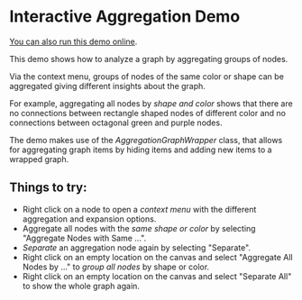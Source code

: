 <!--
 //////////////////////////////////////////////////////////////////////////////
 // @license
 // This demo file is part of yFiles for HTML 2.3.0.3.
 // Use is subject to license terms.
 //
 // Copyright (c) 2000-2020 by yWorks GmbH, Vor dem Kreuzberg 28,
 // 72070 Tuebingen, Germany. All rights reserved.
 //
 //////////////////////////////////////////////////////////////////////////////
-->
# Interactive Aggregation Demo

[You can also run this demo online](https://live.yworks.com/demos/complete/interactiveaggregation/index.html).

This demo shows how to analyze a graph by aggregating groups of nodes.

Via the context menu, groups of nodes of the same color or shape can be aggregated giving different insights about the graph.

For example, aggregating all nodes by _shape and color_ shows that there are no connections between rectangle shaped nodes of different color and no connections between octagonal green and purple nodes.

The demo makes use of the _AggregationGraphWrapper_ class, that allows for aggregating graph items by hiding items and adding new items to a wrapped graph.

## Things to try:

- Right click on a node to open a _context menu_ with the different aggregation and expansion options.
- Aggregate all nodes with the _same shape or color_ by selecting "Aggregate Nodes with Same ...".
- _Separate_ an aggregation node again by selecting "Separate".
- Right click on an empty location on the canvas and select "Aggregate All Nodes by ..." to _group all nodes_ by shape or color.
- Right click on an empty location on the canvas and select "Separate All" to show the whole graph again.
